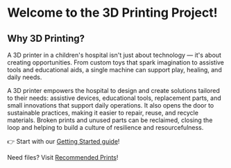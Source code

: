 # Welcome to the 3D Printing Project!


## Why 3D Printing?

A 3D printer in a children's hospital isn't just about technology — it's about creating opportunities. From custom toys that spark imagination to assistive tools and educational aids, a single machine can support play, healing, and daily needs.

A 3D printer empowers the hospital to design and create solutions tailored to their needs: assistive devices, educational tools, replacement parts, and small innovations that support daily operations. It also opens the door to sustainable practices, making it easier to repair, reuse, and recycle materials. Broken prints and unused parts can be reclaimed, closing the loop and helping to build a culture of resilience and resourcefulness.


👉 Start with our [Getting Started guide](getting-started.md)!

Need files? Visit [Recommended Prints](recommended-files/index.md)!
